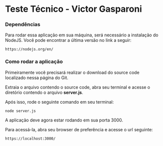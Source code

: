 # Teste Técnico -  Victor Gasparoni

### Dependências

Para rodar essa aplicação em sua máquina, será necessário a instalação do NodeJS. Você pode encontrar a última versão no link a seguir:

```
https://nodejs.org/en/
```

### Como rodar a aplicação

Primeiramente você precisará realizar o download do source code localizado nessa página do Git. 

Extraia o arquivo contendo o source code, abra seu terminal e acesse o diretório contendo o arquivo **server.js**.

Após isso, rode o seguinte comando em seu terminal:

```
node server.js
```
A aplicação deve agora estar rodando em sua porta 3000.

Para acessá-la, abra seu browser de preferência e acesse o url seguinte:

```
https://localhost:3000/
```
